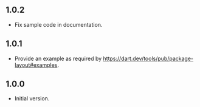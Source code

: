 ## 1.0.2

- Fix sample code in documentation.

## 1.0.1

- Provide an example as required by https://dart.dev/tools/pub/package-layout#examples.

## 1.0.0

- Initial version.
